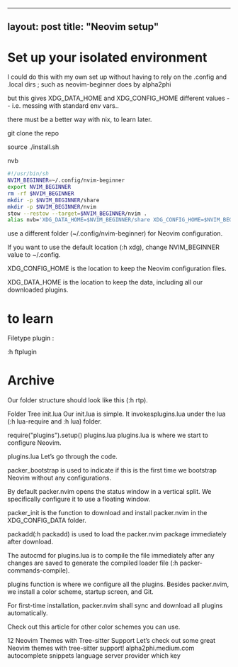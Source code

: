 ---
layout: post
title:  "Neovim setup"
---

# Set up your isolated environment

I could do this with my own set up without having to rely on the .config and .local dirs ; such as neovim-beginner does by alpha2phi

but this gives XDG_DATA_HOME and XDG_CONFIG_HOME different values -- i.e. messing with standard env vars.. 

there must be a better way with nix, to learn later. 

git clone the repo

source ./install.sh 

nvb

```bash
#!/usr/bin/sh
NVIM_BEGINNER=~/.config/nvim-beginner
export NVIM_BEGINNER
rm -rf $NVIM_BEGINNER
mkdir -p $NVIM_BEGINNER/share
mkdir -p $NVIM_BEGINNER/nvim
stow --restow --target=$NVIM_BEGINNER/nvim .
alias nvb='XDG_DATA_HOME=$NVIM_BEGINNER/share XDG_CONFIG_HOME=$NVIM_BEGINNER nvim'
```


use a different folder (~/.config/nvim-beginner) for Neovim configuration. 

If you want to use the default location (:h xdg), 
change NVIM_BEGINNER value to ~/.config.

XDG_CONFIG_HOME is the location to keep the Neovim configuration files.

XDG_DATA_HOME is the location to keep the data, including all our downloaded plugins.


# to learn

Filetype plugin :

:h ftplugin



# Archive

Our folder structure should look like this (:h rtp).

Folder Tree
init.lua
Our init.lua is simple. It invokesplugins.lua under the lua (:h lua-require and :h lua) folder.

require("plugins").setup()
plugins.lua
plugins.lua is where we start to configure Neovim.


plugins.lua
Let’s go through the code.

packer_bootstrap is used to indicate if this is the first time we bootstrap Neovim without any configurations.

By default packer.nvim opens the status window in a vertical split. We specifically configure it to use a floating window.

packer_init is the function to download and install packer.nvim in the XDG_CONFIG_DATA folder.

packadd(:h packadd) is used to load the packer.nvim package immediately after download.

The autocmd for plugins.lua is to compile the file immediately after any changes are saved to generate the compiled loader file (:h packer-commands-compile).

plugins function is where we configure all the plugins. Besides packer.nvim, we install a color scheme, startup screen, and Git.

For first-time installation, packer.nvim shall sync and download all plugins automatically.

Check out this article for other color schemes you can use.

12 Neovim Themes with Tree-sitter Support
Let’s check out some great Neovim themes with tree-sitter support!
alpha2phi.medium.com
autocomplete
snippets
language server provider
which key 
